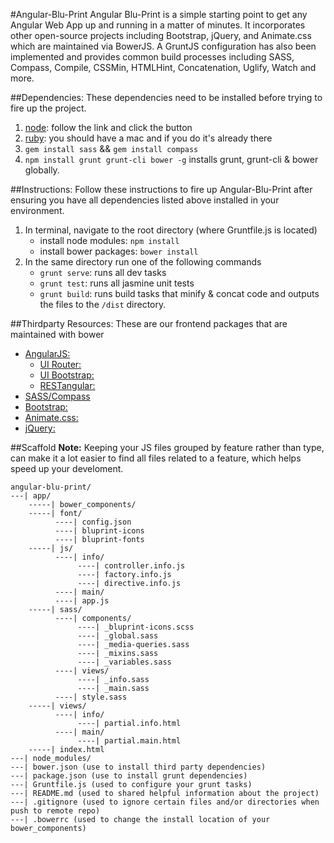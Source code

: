 #Angular-Blu-Print
Angular Blu-Print is a simple starting point to get any Angular Web App up and running in a matter of minutes. It incorporates other open-source projects including Bootstrap, jQuery, and Animate.css which are maintained via BowerJS. A GruntJS configuration has also been implemented and provides common build processes including SASS, Compass, Compile, CSSMin, HTMLHint, Concatenation, Uglify, Watch and more.

##Dependencies:
These dependencies need to be installed before trying to fire up the project.

1. [node](http://nodejs.org/): follow the link and click the button
2. [ruby](https://www.ruby-lang.org/en/installation/): you should have a mac and if you do it's already there
4. `gem install sass` && `gem install compass`
5. `npm install grunt grunt-cli bower -g` installs grunt, grunt-cli & bower globally.

##Instructions:
Follow these instructions to fire up Angular-Blu-Print after ensuring you have all dependencies listed above installed in your environment.

1. In terminal, navigate to the root directory (where Gruntfile.js is located)
	* install node modules: `npm install`
    * install bower packages: `bower install`
2. In the same directory run one of the following commands
	* `grunt serve`: runs all dev tasks
    * `grunt test`: runs all jasmine unit tests
    * `grunt build`: runs build tasks that minify & concat code and outputs the files to the `/dist` directory.
 
##Thirdparty Resources:
These are our frontend packages that are maintained with bower

* [AngularJS:](http://angularjs.org)
	* [UI Router:](https://github.com/angular-ui/ui-router)
	* [UI Bootstrap:](http://angular-ui.github.io/bootstrap)
	* [RESTangular:](https://github.com/mgonto/restangular)
* [SASS/Compass](http://sass-lang.com/)
* [Bootstrap:](http://getbootstrap.com/css/)
* [Animate.css:](http://daneden.github.io/animate.css/)
* [jQuery:](http://jquery.com/)


##Scaffold
__Note:__ Keeping your JS files grouped by feature rather than type, can make it a lot easier to find all files related to a feature, which helps speed up your develoment. 

```
angular-blu-print/
---| app/
    -----| bower_components/
    -----| font/
          ----| config.json
          ----| bluprint-icons
          ----| bluprint-fonts
    -----| js/
          ----| info/
               ----| controller.info.js
               ----| factory.info.js
               ----| directive.info.js
          ----| main/
          ----| app.js
    -----| sass/
          ----| components/
               ----| _bluprint-icons.scss
               ----| _global.sass
               ----| _media-queries.sass
               ----| _mixins.sass
               ----| _variables.sass
          ----| views/
               ----| _info.sass
               ----| _main.sass
          ----| style.sass
    -----| views/
          ----| info/
               ----| partial.info.html
          ----| main/
               ----| partial.main.html
    -----| index.html
---| node_modules/
---| bower.json (use to install third party dependencies)
---| package.json (use to install grunt dependencies)
---| Gruntfile.js (used to configure your grunt tasks)
---| README.md (used to shared helpful information about the project)
---| .gitignore (used to ignore certain files and/or directories when push to remote repo)
---| .bowerrc (used to change the install location of your bower_components)

```